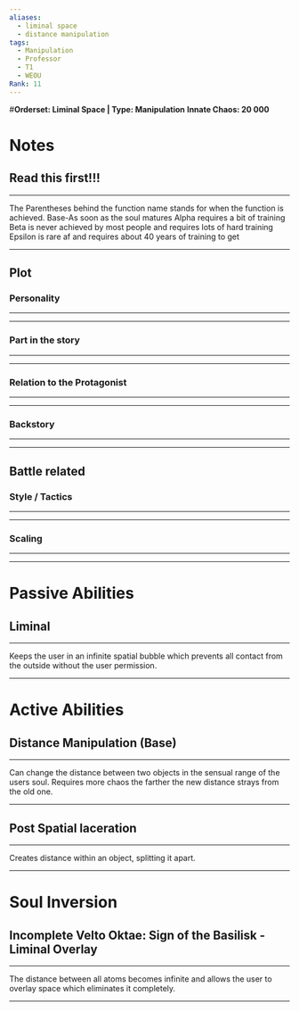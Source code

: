```yaml
---
aliases:
  - liminal space
  - distance manipulation
tags:
  - Manipulation
  - Professor
  - T1
  - WEOU
Rank: 11
---
```

#**Orderset: Liminal Space  | Type: Manipulation**
**Innate Chaos:  20 000**

# Notes
## Read this first!!!
___
The Parentheses behind the function name stands for when the function is achieved.
Base-As soon as the soul matures
Alpha requires a bit of training 
Beta is never achieved by most people and requires lots of hard training
Epsilon is rare af and requires about 40 years of training to get
___

## Plot
### Personality
___

___
### Part in the story
___

___
### Relation to the Protagonist
___

___
### Backstory
___

___

## Battle related

### Style / Tactics
___

___
### Scaling 
___

___


# Passive Abilities
## Liminal
___
Keeps the user in an infinite spatial bubble which prevents all contact from the outside without the user permission.
___
# Active Abilities
## Distance Manipulation (Base)
___
Can change the distance between two objects in the sensual range of the users soul.
Requires more chaos the farther the new distance strays from the old one.
___
## Post Spatial laceration
___
Creates distance within an object, splitting it apart.
___

# Soul Inversion
## Incomplete Velto Oktae: Sign of the Basilisk - Liminal Overlay
___
The distance between all atoms becomes infinite and allows the user to overlay space which eliminates it completely.
___
